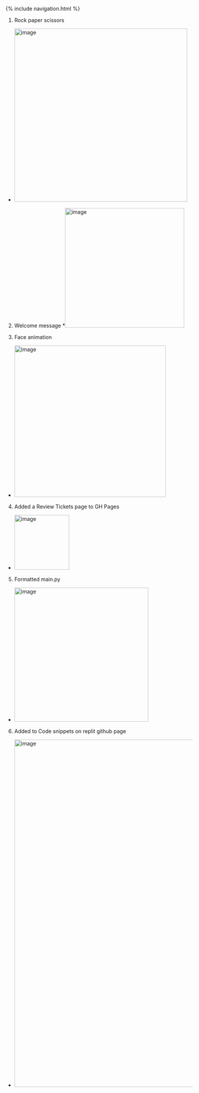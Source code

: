 {% include navigation.html %}

1. Rock paper scissors
* <img width="465" alt="image" src="https://user-images.githubusercontent.com/89223703/161198328-a3c69922-bfa7-4c9e-8f0b-99969c831223.png">

2. Welcome message
*<img width="321" alt="image" src="https://user-images.githubusercontent.com/89223703/161198350-6fb44242-ca20-40e4-8fc9-3b3c4573a695.png">

3. Face animation
* <img width="407" alt="image" src="https://user-images.githubusercontent.com/89223703/161198364-ed44dc1d-a7ac-4eea-8409-eb36320695aa.png">

4. Added a Review Tickets page to GH Pages
* <img width="147" alt="image" src="https://user-images.githubusercontent.com/89223703/161198392-64fd8c54-b82f-461f-9bd9-657fb4afe7d4.png">

5. Formatted main.py
* <img width="360" alt="image" src="https://user-images.githubusercontent.com/89223703/161198409-3786aa32-46b4-4c5f-b3de-3bd540a59dbb.png">

6. Added to Code snippets on replit github page
* <img width="933" alt="image" src="https://user-images.githubusercontent.com/89223703/161198446-e94cd760-beb2-494a-9308-ecb76b4b3dbf.png">
